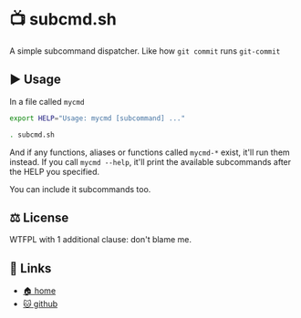 # 📺 subcmd.sh

A simple subcommand dispatcher. Like how `git commit` runs `git-commit`

## ▶️ Usage

In a file called `mycmd`

```sh
export HELP="Usage: mycmd [subcommand] ..."

. subcmd.sh
```

And if any functions, aliases or functions called `mycmd-*` exist, it'll
run them instead. If you call `mycmd --help`, it'll print the available
subcommands after the HELP you specified.

You can include it subcommands too.

## ⚖️ License

WTFPL with 1 additional clause: don't blame me.

## 🔗 Links

* [🏠 home](https://bitplane.net/dev/sh/subcmd)
* [🐱 github](https://github.com/bitplane/subcmd)

